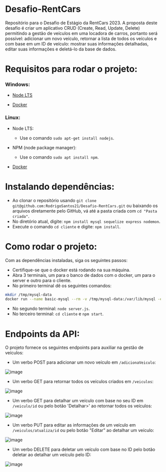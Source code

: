 # Desafio-RentCars
Repositório para o Desafio de Estágio da RentCars 2023. A proposta deste desafio é criar um aplicativo CRUD (Create, Read, Update, Delete) permitindo a gestão de veículos em uma locadora de carros, portanto será possível: adicionar um novo veículo, retornar a lista de todos os veículos e com base em um ID de veículo: mostrar suas informações detalhadas, editar suas informações e deletá-lo da base de dados.

# Requisitos para rodar o projeto:

### Windows:
- [Node LTS](https://nodejs.org/en)
  
- [Docker](https://docs.docker.com/desktop/install/windows-install/)

### Linux:
- Node LTS:
  - Use o comando `sudo apt-get install nodejs`.

- NPM (node package manager):
  - Use o comando `sudo apt install npm`.

- [Docker](https://dev.to/0xkoji/install-docker-on-wsl2-2ma5)

# Instalando dependências:

- Ao clonar o repositório usando `git clone git@github.com:RodrigoSantos21/Desafio-RentCars.git` ou baixando os arquivos diretamente pelo GitHub, vá até a pasta criada com `cd "Pasta criada"`.
- No diretório atual, digite: `npm install mysql sequelize express nodemon`.
- Execute o comando `cd cliente` e digite: `npm install`.

# Como rodar o projeto:
Com as dependências instaladas, siga os seguintes passos:
- Certifique-se que o docker está rodando na sua máquina.
- Abra 3 terminais, um para o banco de dados com o docker, um para o server e outro para o cliente.
- No primeiro terminal dê os seguintes comandos:
```bash
mkdir /tmp/mysql-data
docker run --name basic-mysql --rm -v /tmp/mysql-data:/var/lib/mysql -e MYSQL_ROOT_PASSWORD=ANSKk08aPEDbFjDO -e MYSQL_DATABASE=testing -p 3307:3306 -it mysql:8.0
```
- No segundo terminal: `node server.js`.
- No terceiro terminal: `cd cliente` e `npm start`.

# Endpoints da API:
O projeto fornece os seguintes endpoints para auxiliar na gestão de veículos:
- Um verbo POST para adicionar um novo veículo em `/adicionaVeiculo`:
  
![image](https://github.com/RodrigoSantos21/Desafio-RentCars/assets/106289934/743f397e-6d65-4ee7-bb98-66a161c7fbd2)

- Um verbo GET para retornar todos os veículos criados em `/veiculos`:
  
![image](https://github.com/RodrigoSantos21/Desafio-RentCars/assets/106289934/7dc7b369-2103-473c-9fb1-6c028424e9c6)

- Um verbo GET para detalhar um veículo com base no seu ID em `/veiculo/id` ou pelo botão 'Detalhar>' ao retornar todos os veículos:

![image](https://github.com/RodrigoSantos21/Desafio-RentCars/assets/106289934/ade8857d-433a-4870-bc21-ec6fbd5bb154)

- Um verbo PUT para editar as informações de um veículo em `/veiculos/atualiza/id` ou pelo botão "Editar" ao detalhar um veículo:

![image](https://github.com/RodrigoSantos21/Desafio-RentCars/assets/106289934/69fbac88-576a-43b1-a744-bdfe32fbf0e2)

- Um verbo DELETE para deletar um veículo com base no ID pelo botão deletar ao detalhar um veículo pelo ID:

![image](https://github.com/RodrigoSantos21/Desafio-RentCars/assets/106289934/8ec75ded-7153-4b19-9eba-8eceefc483ea)
